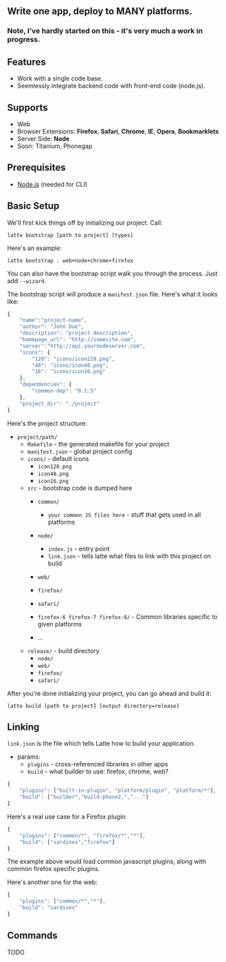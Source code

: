 ## Write one app, deploy to MANY platforms.

### Note, I've hardly started on this - it's very much a work in progress.

## Features

- Work with a single code base.
- Seemlessly integrate backend code with front-end code (node.js).

## Supports

- Web 
- Browser Extensions: **Firefox**, **Safari**, **Chrome**, **IE**, **Opera**, **Bookmarklets**
- Server Side: **Node**
- Soon: Titanium, Phonegap


## Prerequisites

- [Node.js](http://nodejs.org/) (needed for CLI)

## Basic Setup
	
We'll first kick things off by initializing our project. Call:

	latte bootstrap [path to project] [types]

Here's an example:

	latte bootstrap . web+node+chrome+firefox

You can also have the bootstrap script walk you through the process. Just add `--wizard`.

The bootstrap script will produce a `manifest.json` file. Here's what it looks like:

```javascript
{
	"name":"project-name",
	"author": "John Doe",
	"description": "project-description",
	"homepage_url": "http://somesite.com",
	"server":"http://api.yournodeserver.com",
	"icons": {
		"128": "icons/icon128.png",
		"48": "icons/icon48.png",
		"16": "icons/icon16.png"
	},
	"dependencies": {
		"common-dep": "0.1.5"
	},
	"project_dir": "./project"
}
```

Here's the project structure:

- `project/path/`
	- `Makefile` - the generated makefile for your project
	- `manifest.json` - global project config
	- `icons/` - default icons
		- `icon128.png` 
		- `icon48.png`
		- `icon16.png`
	- `src` - bootstrap code is dumped here
		- `common/`
			- `your common JS files here` - stuff that gets used in all platforms
		- `node/`
			- `index.js` - entry point
			- `link.json` - tells latte what files to link with this project on build
		- `web/`
		- `firefox/`
		- `safari/`
		- `firefox-6 firefox-7 firefox-8/` -  Common libraries specific to given platforms

		- ...
	- `release/` - build directory
		- `node/`
		- `web/`
		- `firefox/`
		- `safari/`
		
After you're done initializing your project, you can go ahead and build it:

	latte build [path to project] [output directory=release]


## Linking

`link.json` is the file which tells Latte how to build your application. 

- params:
	- `plugins` - cross-referenced libraries in other apps
	- `build` - what builder to use: firefox, chrome, web? 

```javascript
{
	"plugins": ["built-in-plugin", "platform/plugin", "platform/*"],
	"build": ["builder","build-phase2,","..."]
}
```

Here's a real use case for a Firefox plugin:

```javascript
{
	"plugins": ["common/*", "firefox/*","*"],
	"build": ["sardines","firefox"]
}
```

The example above would load common javascript plugins, along with common firefox specific plugins. 

Here's another one for the web:

```javascript
{
	"plugins": ["common/*","*"],
	"build": "sardines"
}
```


## Commands

TODO






